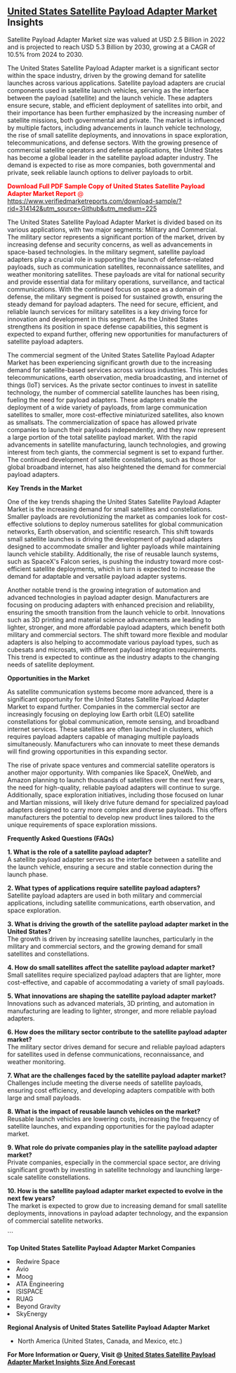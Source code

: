 <h2><a href="https://www.verifiedmarketreports.com/download-sample/?rid=314142&amp;utm_source=Github&amp;utm_medium=225" target="_blank">United States Satellite Payload Adapter Market</a> Insights</h2><p>Satellite Payload Adapter Market size was valued at USD 2.5 Billion in 2022 and is projected to reach USD 5.3 Billion by 2030, growing at a CAGR of 10.5% from 2024 to 2030.</p><p> <p>The United States Satellite Payload Adapter market is a significant sector within the space industry, driven by the growing demand for satellite launches across various applications. Satellite payload adapters are crucial components used in satellite launch vehicles, serving as the interface between the payload (satellite) and the launch vehicle. These adapters ensure secure, stable, and efficient deployment of satellites into orbit, and their importance has been further emphasized by the increasing number of satellite missions, both governmental and private. The market is influenced by multiple factors, including advancements in launch vehicle technology, the rise of small satellite deployments, and innovations in space exploration, telecommunications, and defense sectors. With the growing presence of commercial satellite operators and defense applications, the United States has become a global leader in the satellite payload adapter industry. The demand is expected to rise as more companies, both governmental and private, seek reliable launch options to deliver payloads to orbit. <p><span class=""><span style="color: #ff0000;"><strong>Download Full PDF Sample Copy of United States Satellite Payload Adapter Market Report</strong> @ </span><a href="https://www.verifiedmarketreports.com/download-sample/?rid=314142&amp;utm_source=Github&amp;utm_medium=225" target="_blank">https://www.verifiedmarketreports.com/download-sample/?rid=314142&amp;utm_source=Github&amp;utm_medium=225</a></span></p></p> <p>The United States Satellite Payload Adapter Market is divided based on its various applications, with two major segments: Military and Commercial. The military sector represents a significant portion of the market, driven by increasing defense and security concerns, as well as advancements in space-based technologies. In the military segment, satellite payload adapters play a crucial role in supporting the launch of defense-related payloads, such as communication satellites, reconnaissance satellites, and weather monitoring satellites. These payloads are vital for national security and provide essential data for military operations, surveillance, and tactical communications. With the continued focus on space as a domain of defense, the military segment is poised for sustained growth, ensuring the steady demand for payload adapters. The need for secure, efficient, and reliable launch services for military satellites is a key driving force for innovation and development in this segment. As the United States strengthens its position in space defense capabilities, this segment is expected to expand further, offering new opportunities for manufacturers of satellite payload adapters.</p> <p>The commercial segment of the United States Satellite Payload Adapter Market has been experiencing significant growth due to the increasing demand for satellite-based services across various industries. This includes telecommunications, earth observation, media broadcasting, and internet of things (IoT) services. As the private sector continues to invest in satellite technology, the number of commercial satellite launches has been rising, fueling the need for payload adapters. These adapters enable the deployment of a wide variety of payloads, from large communication satellites to smaller, more cost-effective miniaturized satellites, also known as smallsats. The commercialization of space has allowed private companies to launch their payloads independently, and they now represent a large portion of the total satellite payload market. With the rapid advancements in satellite manufacturing, launch technologies, and growing interest from tech giants, the commercial segment is set to expand further. The continued development of satellite constellations, such as those for global broadband internet, has also heightened the demand for commercial payload adapters.</p> <p><strong>Key Trends in the Market</strong></p> <p>One of the key trends shaping the United States Satellite Payload Adapter Market is the increasing demand for small satellites and constellations. Smaller payloads are revolutionizing the market as companies look for cost-effective solutions to deploy numerous satellites for global communication networks, Earth observation, and scientific research. This shift towards small satellite launches is driving the development of payload adapters designed to accommodate smaller and lighter payloads while maintaining launch vehicle stability. Additionally, the rise of reusable launch systems, such as SpaceX's Falcon series, is pushing the industry toward more cost-efficient satellite deployments, which in turn is expected to increase the demand for adaptable and versatile payload adapter systems.</p> <p>Another notable trend is the growing integration of automation and advanced technologies in payload adapter design. Manufacturers are focusing on producing adapters with enhanced precision and reliability, ensuring the smooth transition from the launch vehicle to orbit. Innovations such as 3D printing and material science advancements are leading to lighter, stronger, and more affordable payload adapters, which benefit both military and commercial sectors. The shift toward more flexible and modular adapters is also helping to accommodate various payload types, such as cubesats and microsats, with different payload integration requirements. This trend is expected to continue as the industry adapts to the changing needs of satellite deployment.</p> <p><strong>Opportunities in the Market</strong></p> <p>As satellite communication systems become more advanced, there is a significant opportunity for the United States Satellite Payload Adapter Market to expand further. Companies in the commercial sector are increasingly focusing on deploying low Earth orbit (LEO) satellite constellations for global communication, remote sensing, and broadband internet services. These satellites are often launched in clusters, which requires payload adapters capable of managing multiple payloads simultaneously. Manufacturers who can innovate to meet these demands will find growing opportunities in this expanding sector.</p> <p>The rise of private space ventures and commercial satellite operators is another major opportunity. With companies like SpaceX, OneWeb, and Amazon planning to launch thousands of satellites over the next few years, the need for high-quality, reliable payload adapters will continue to surge. Additionally, space exploration initiatives, including those focused on lunar and Martian missions, will likely drive future demand for specialized payload adapters designed to carry more complex and diverse payloads. This offers manufacturers the potential to develop new product lines tailored to the unique requirements of space exploration missions.</p> <p><strong>Frequently Asked Questions (FAQs)</strong></p> <p><strong>1. What is the role of a satellite payload adapter?</strong><br> A satellite payload adapter serves as the interface between a satellite and the launch vehicle, ensuring a secure and stable connection during the launch phase.</p> <p><strong>2. What types of applications require satellite payload adapters?</strong><br> Satellite payload adapters are used in both military and commercial applications, including satellite communications, earth observation, and space exploration.</p> <p><strong>3. What is driving the growth of the satellite payload adapter market in the United States?</strong><br> The growth is driven by increasing satellite launches, particularly in the military and commercial sectors, and the growing demand for small satellites and constellations.</p> <p><strong>4. How do small satellites affect the satellite payload adapter market?</strong><br> Small satellites require specialized payload adapters that are lighter, more cost-effective, and capable of accommodating a variety of small payloads.</p> <p><strong>5. What innovations are shaping the satellite payload adapter market?</strong><br> Innovations such as advanced materials, 3D printing, and automation in manufacturing are leading to lighter, stronger, and more reliable payload adapters.</p> <p><strong>6. How does the military sector contribute to the satellite payload adapter market?</strong><br> The military sector drives demand for secure and reliable payload adapters for satellites used in defense communications, reconnaissance, and weather monitoring.</p> <p><strong>7. What are the challenges faced by the satellite payload adapter market?</strong><br> Challenges include meeting the diverse needs of satellite payloads, ensuring cost efficiency, and developing adapters compatible with both large and small payloads.</p> <p><strong>8. What is the impact of reusable launch vehicles on the market?</strong><br> Reusable launch vehicles are lowering costs, increasing the frequency of satellite launches, and expanding opportunities for the payload adapter market.</p> <p><strong>9. What role do private companies play in the satellite payload adapter market?</strong><br> Private companies, especially in the commercial space sector, are driving significant growth by investing in satellite technology and launching large-scale satellite constellations.</p> <p><strong>10. How is the satellite payload adapter market expected to evolve in the next few years?</strong><br> The market is expected to grow due to increasing demand for small satellite deployments, innovations in payload adapter technology, and the expansion of commercial satellite networks.</p> ```</p><p><strong>Top United States Satellite Payload Adapter Market Companies</strong></p><div data-test-id=""><p><li>Redwire Space</li><li> Avio</li><li> Moog</li><li> ATA Engineering</li><li> ISISPACE</li><li> RUAG</li><li> Beyond Gravity</li><li> SkyEnergy</li></p><div><strong>Regional Analysis of&nbsp;United States Satellite Payload Adapter Market</strong></div><ul><li dir="ltr"><p dir="ltr">North America&nbsp;(United States, Canada, and Mexico, etc.)</p></li></ul><p><strong>For More Information or Query, Visit @&nbsp;</strong><strong><a href="https://www.verifiedmarketreports.com/product/satellite-payload-adapter-market/?utm_source=Github&amp;utm_medium=225" target="_blank">United States Satellite Payload Adapter Market Insights Size And Forecast</a></strong></p></div>

